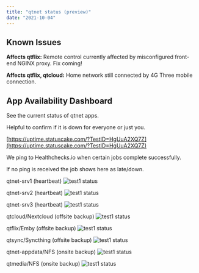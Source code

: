 ```yaml
---
title: "qtnet status (preview)"
date: "2021-10-04"
---
```

## Known Issues

**Affects qtflix:** Remote control currently affected by misconfigured front-end NGINX proxy. Fix coming!

**Affects qtflix, qtcloud:** Home network still connected by 4G Three mobile connection.


## App Availability Dashboard

See the current status of qtnet apps.

Helpful to confirm if it is down for everyone or just you.

[https://uptime.statuscake.com/?TestID=HgUuA2XQ7Z](https://uptime.statuscake.com/?TestID=HgUuA2XQ7Z)


We ping to Healthchecks.io when certain jobs complete successfully.


If no ping is received the job shows here as late/down.


qtnet-srv1 (heartbeat)
![test1 status](https://healthchecks.io/badge/929328ec-f605-456e-b65c-7912ee/VMPDtvYy/test1.svg)

qtnet-srv2 (heartbeat)
![test1 status](https://healthchecks.io/badge/929328ec-f605-456e-b65c-7912ee/VMPDtvYy/test1.svg)

qtnet-srv3 (heartbeat)
![test1 status](https://healthchecks.io/badge/929328ec-f605-456e-b65c-7912ee/VMPDtvYy/test1.svg)

qtcloud/Nextcloud (offsite backup)
![test1 status](https://healthchecks.io/badge/929328ec-f605-456e-b65c-7912ee/VMPDtvYy/test1.svg)


qtflix/Emby (offsite backup)
![test1 status](https://healthchecks.io/badge/929328ec-f605-456e-b65c-7912ee/VMPDtvYy/test1.svg)


qtsync/Syncthing (offsite backup)
![test1 status](https://healthchecks.io/badge/929328ec-f605-456e-b65c-7912ee/VMPDtvYy/test1.svg)


qtnet-appdata/NFS (onsite backup)
![test1 status](https://healthchecks.io/badge/929328ec-f605-456e-b65c-7912ee/VMPDtvYy/test1.svg)


qtmedia/NFS (onsite backup)
![test1 status](https://healthchecks.io/badge/929328ec-f605-456e-b65c-7912ee/VMPDtvYy/test1.svg)